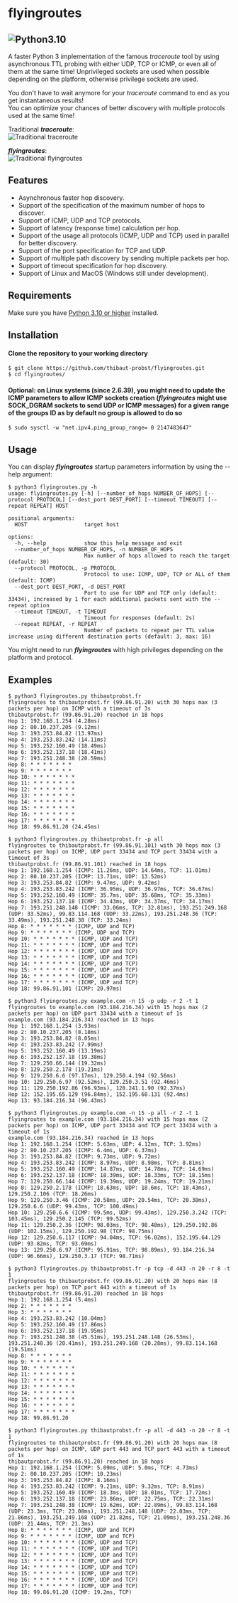 # flyingroutes
![Python3.10](https://camo.githubusercontent.com/2eeb8947056ba0c1c3b1f9015ce807d0f0f462f99dce4c6acdcc7874f27b1820/68747470733a2f2f696d672e736869656c64732e696f2f62616467652f707974686f6e2d332e31302d626c75652e737667)  
---  
A faster Python 3 implementation of the famous *traceroute* tool by using asynchronous TTL probing with either UDP, TCP or ICMP, or even all of them at the same time! Unprivileged sockets are used when possible depending on the platform, otherwise privilege sockets are used. 
  
You don't have to wait anymore for your *traceroute* command to end as you get instantaneous results!  
You can optimize your chances of better discovery with multiple protocols used at the same time!  

Traditional ***traceroute***:  
![Traditional *traceroute*](traceroute.png?raw=true "Traditional *traceroute*")
 
***flyingroutes***:  
![Traditional *flyingroutes*](flyingroutes.png?raw=true "Traditional *flyingroutes*")

## Features

* Asynchronous faster hop discovery.
* Support of the specification of the maximum number of hops to discover. 
* Support of ICMP, UDP and TCP protocols.
* Support of latency (response time) calculation per hop.
* Support of the usage all protocols (ICMP, UDP and TCP) used in parallel for better discovery.
* Support of the port specification for TCP and UDP.
* Support of multiple path discovery by sending multiple packets per hop.
* Support of timeout specification for hop discovery.
* Support of Linux and MacOS (Windows still under development).

## Requirements

Make sure you have [Python 3.10 or higher](https://www.python.org/downloads/) installed.

## Installation 

#### Clone the repository to your working directory 
```
$ git clone https://github.com/thibaut-probst/flyingroutes.git
$ cd flyingroutes/
```
#### Optional: on Linux systems (since 2.6.39), you might need to update the ICMP parameters to allow ICMP sockets creation (***flyingroutes*** might use SOCK_DGRAM sockets to send UDP or ICMP messages) for a given range of the groups ID as by default no group is allowed to do so
```
$ sudo sysctl -w "net.ipv4.ping_group_range= 0 2147483647"
```

## Usage 

You can display ***flyingroutes*** startup parameters information by using the --help argument: 

```
$ python3 flyingroutes.py -h
usage: flyingroutes.py [-h] [--number_of_hops NUMBER_OF_HOPS] [--protocol PROTOCOL] [--dest_port DEST_PORT] [--timeout TIMEOUT] [--repeat REPEAT] HOST

positional arguments:
  HOST                  target host

options:
  -h, --help            show this help message and exit
  --number_of_hops NUMBER_OF_HOPS, -n NUMBER_OF_HOPS
                        Max number of hops allowed to reach the target (default: 30)
  --protocol PROTOCOL, -p PROTOCOL
                        Protocol to use: ICMP, UDP, TCP or ALL of them (default: ICMP)
  --dest_port DEST_PORT, -d DEST_PORT
                        Port to use for UDP and TCP only (default: 33434), increased by 1 for each additional packets sent with the --repeat option
  --timeout TIMEOUT, -t TIMEOUT
                        Timeout for responses (default: 2s)
  --repeat REPEAT, -r REPEAT
                        Number of packets to repeat per TTL value increase using different destination ports (default: 3, max: 16)
```

You might need to run ***flyingroutes*** with high privileges depending on the platform and protocol.  

## Examples
```
$ python3 flyingroutes.py thibautprobst.fr 
flyingroutes to thibautprobst.fr (99.86.91.20) with 30 hops max (3 packets per hop) on ICMP with a timeout of 3s
thibautprobst.fr (99.86.91.20) reached in 18 hops
Hop 1: 192.168.1.254 (4.28ms)
Hop 2: 80.10.237.205 (9.12ms)
Hop 3: 193.253.84.82 (13.97ms)
Hop 4: 193.253.83.242 (14.11ms)
Hop 5: 193.252.160.49 (18.49ms)
Hop 6: 193.252.137.18 (18.41ms)
Hop 7: 193.251.248.38 (20.59ms)
Hop 8: * * * * * * *
Hop 9: * * * * * * *
Hop 10: * * * * * * *
Hop 11: * * * * * * *
Hop 12: * * * * * * *
Hop 13: * * * * * * *
Hop 14: * * * * * * *
Hop 15: * * * * * * *
Hop 16: * * * * * * *
Hop 17: * * * * * * *
Hop 18: 99.86.91.20 (24.45ms)
```
```
$ python3 flyingroutes.py thibautprobst.fr -p all
flyingroutes to thibautprobst.fr (99.86.91.101) with 30 hops max (3 packets per hop) on ICMP, UDP port 33434 and TCP port 33434 with a timeout of 3s
thibautprobst.fr (99.86.91.101) reached in 18 hops
Hop 1: 192.168.1.254 (ICMP: 11.26ms, UDP: 14.64ms, TCP: 11.01ms)
Hop 2: 80.10.237.205 (ICMP: 13.71ms, UDP: 13.52ms)
Hop 3: 193.253.84.82 (ICMP: 9.47ms, UDP: 9.42ms)
Hop 4: 193.253.83.242 (ICMP: 36.95ms, UDP: 36.97ms, TCP: 36.67ms)
Hop 5: 193.252.160.49 (ICMP: 35.7ms, UDP: 35.68ms, TCP: 35.33ms)
Hop 6: 193.252.137.18 (ICMP: 34.43ms, UDP: 34.37ms, TCP: 34.17ms)
Hop 7: 193.251.248.148 (ICMP: 33.06ms, TCP: 32.81ms), 193.251.249.168 (UDP: 33.52ms), 99.83.114.168 (UDP: 33.22ms), 193.251.248.36 (TCP: 33.49ms), 193.251.248.38 (TCP: 33.24ms)
Hop 8: * * * * * * * (ICMP, UDP and TCP)
Hop 9: * * * * * * * (ICMP, UDP and TCP)
Hop 10: * * * * * * * (ICMP, UDP and TCP)
Hop 11: * * * * * * * (ICMP, UDP and TCP)
Hop 12: * * * * * * * (ICMP, UDP and TCP)
Hop 13: * * * * * * * (ICMP, UDP and TCP)
Hop 14: * * * * * * * (ICMP, UDP and TCP)
Hop 15: * * * * * * * (ICMP, UDP and TCP)
Hop 16: * * * * * * * (ICMP, UDP and TCP)
Hop 17: * * * * * * * (ICMP, UDP and TCP)
Hop 18: 99.86.91.101 (ICMP: 20.97ms)
```
```
$ python3 flyingroutes.py example.com -n 15 -p udp -r 2 -t 1
flyingroutes to example.com (93.184.216.34) with 15 hops max (2 packets per hop) on UDP port 33434 with a timeout of 1s
example.com (93.184.216.34) reached in 13 hops
Hop 1: 192.168.1.254 (3.93ms)
Hop 2: 80.10.237.205 (8.18ms)
Hop 3: 193.253.84.82 (8.05ms)
Hop 4: 193.253.83.242 (7.99ms)
Hop 5: 193.252.160.49 (13.19ms)
Hop 6: 193.252.137.18 (19.38ms)
Hop 7: 129.250.66.144 (19.32ms)
Hop 8: 129.250.2.178 (19.21ms)
Hop 9: 129.250.6.6 (97.17ms), 129.250.4.194 (92.56ms)
Hop 10: 129.250.6.97 (92.52ms), 129.250.3.51 (92.46ms)
Hop 11: 129.250.192.86 (96.93ms), 128.241.1.90 (92.37ms)
Hop 12: 152.195.65.129 (96.84ms), 152.195.68.131 (92.4ms)
Hop 13: 93.184.216.34 (96.43ms)
```
```
$ python3 flyingroutes.py example.com -n 15 -p all -r 2 -t 1
flyingroutes to example.com (93.184.216.34) with 15 hops max (2 packets per hop) on ICMP, UDP port 33434 and TCP port 33434 with a timeout of 1s
example.com (93.184.216.34) reached in 13 hops
Hop 1: 192.168.1.254 (ICMP: 5.63ms, UDP: 4.12ms, TCP: 3.92ms)
Hop 2: 80.10.237.205 (ICMP: 6.4ms, UDP: 6.37ms)
Hop 3: 193.253.84.82 (ICMP: 9.73ms, UDP: 9.72ms)
Hop 4: 193.253.83.242 (ICMP: 8.97ms, UDP: 8.98ms, TCP: 8.81ms)
Hop 5: 193.252.160.49 (ICMP: 14.87ms, UDP: 14.78ms, TCP: 14.69ms)
Hop 6: 193.252.137.18 (ICMP: 18.39ms, UDP: 18.33ms, TCP: 18.15ms)
Hop 7: 129.250.66.144 (ICMP: 19.39ms, UDP: 19.24ms, TCP: 19.21ms)
Hop 8: 129.250.2.178 (ICMP: 18.63ms, UDP: 18.6ms, TCP: 18.43ms), 129.250.2.106 (TCP: 18.26ms)
Hop 9: 129.250.3.46 (ICMP: 20.58ms, UDP: 20.54ms, TCP: 20.38ms), 129.250.6.6 (UDP: 99.43ms, TCP: 100.49ms)
Hop 10: 129.250.6.6 (ICMP: 99.5ms, UDP: 99.43ms), 129.250.3.242 (TCP: 103.45ms), 129.250.2.145 (TCP: 99.52ms)
Hop 11: 129.250.2.36 (ICMP: 98.03ms, TCP: 98.48ms), 129.250.192.86 (UDP: 102.15ms), 129.250.192.98 (TCP: 98.75ms)
Hop 12: 129.250.6.117 (ICMP: 94.04ms, TCP: 96.02ms), 152.195.64.129 (UDP: 93.82ms, TCP: 93.69ms)
Hop 13: 129.250.6.97 (ICMP: 95.91ms, TCP: 98.89ms), 93.184.216.34 (UDP: 96.66ms), 129.250.3.17 (TCP: 98.71ms)
```
```
$ python3 flyingroutes.py thibautprobst.fr -p tcp -d 443 -n 20 -r 8 -t 1
flyingroutes to thibautprobst.fr (99.86.91.20) with 20 hops max (8 packets per hop) on TCP port 443 with a timeout of 1s
thibautprobst.fr (99.86.91.20) reached in 18 hops
Hop 1: 192.168.1.254 (5.4ms)
Hop 2: * * * * * * *
Hop 3: * * * * * * *
Hop 4: 193.253.83.242 (10.04ms)
Hop 5: 193.252.160.49 (17.86ms)
Hop 6: 193.252.137.18 (19.95ms)
Hop 7: 193.251.248.38 (45.51ms), 193.251.248.148 (26.53ms), 193.251.248.36 (20.41ms), 193.251.249.168 (20.28ms), 99.83.114.168 (19.51ms)
Hop 8: * * * * * * *
Hop 9: * * * * * * *
Hop 10: * * * * * * *
Hop 11: * * * * * * *
Hop 12: * * * * * * *
Hop 13: * * * * * * *
Hop 14: * * * * * * *
Hop 15: * * * * * * *
Hop 16: * * * * * * *
Hop 17: * * * * * * *
Hop 18: 99.86.91.20
```
```
$ python3 flyingroutes.py thibautprobst.fr -p all -d 443 -n 20 -r 8 -t 1
flyingroutes to thibautprobst.fr (99.86.91.20) with 20 hops max (8 packets per hop) on ICMP, UDP port 443 and TCP port 443 with a timeout of 1s
thibautprobst.fr (99.86.91.20) reached in 18 hops
Hop 1: 192.168.1.254 (ICMP: 5.09ms, UDP: 5.0ms, TCP: 4.73ms)
Hop 2: 80.10.237.205 (ICMP: 10.23ms)
Hop 3: 193.253.84.82 (ICMP: 8.16ms)
Hop 4: 193.253.83.242 (ICMP: 9.21ms, UDP: 9.32ms, TCP: 8.91ms)
Hop 5: 193.252.160.49 (ICMP: 18.3ms, UDP: 18.01ms, TCP: 17.72ms)
Hop 6: 193.252.137.18 (ICMP: 23.86ms, UDP: 22.75ms, TCP: 22.31ms)
Hop 7: 193.251.248.38 (ICMP: 19.62ms, UDP: 22.89ms), 99.83.114.168 (UDP: 23.3ms, TCP: 23.08ms), 193.251.248.148 (UDP: 22.03ms, TCP: 21.86ms), 193.251.249.168 (UDP: 21.82ms, TCP: 21.09ms), 193.251.248.36 (UDP: 21.44ms, TCP: 21.3ms)
Hop 8: * * * * * * * (ICMP, UDP and TCP)
Hop 9: * * * * * * * (ICMP, UDP and TCP)
Hop 10: * * * * * * * (ICMP, UDP and TCP)
Hop 11: * * * * * * * (ICMP, UDP and TCP)
Hop 12: * * * * * * * (ICMP, UDP and TCP)
Hop 13: * * * * * * * (ICMP, UDP and TCP)
Hop 14: * * * * * * * (ICMP, UDP and TCP)
Hop 15: * * * * * * * (ICMP, UDP and TCP)
Hop 16: * * * * * * * (ICMP, UDP and TCP)
Hop 17: * * * * * * * (ICMP, UDP and TCP)
Hop 18: 99.86.91.20 (ICMP: 19.2ms, TCP)
```
